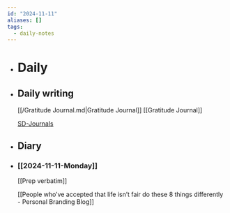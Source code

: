 ```yaml
---
id: "2024-11-11"
aliases: []
tags:
  - daily-notes
---
```


- # Daily
- ## Daily writing
  
  [[/Gratitude Journal.md|Gratitude Journal]] [[Gratitude Journal]]
  
  [SD-Journals](SD-Journals)
- ## Diary
- ### [[2024-11-11-Monday]]
  
  [[Prep verbatim]]
  
  [[People who’ve accepted that life isn’t fair do these 8 things differently - Personal Branding Blog]]